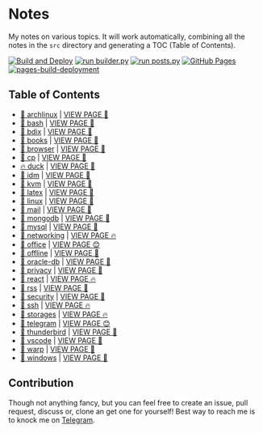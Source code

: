 # Notes

My notes on various topics. It will work automatically, combining all the notes in the `src` directory and generating a TOC (Table of Contents).

[![Build and Deploy](https://github.com/SharafatKarim/notes/actions/workflows/action.yml/badge.svg)](https://github.com/SharafatKarim/notes/actions/workflows/action.yml)
[![run builder.py](https://github.com/SharafatKarim/notes/actions/workflows/action.yml/badge.svg)](https://github.com/SharafatKarim/notes/actions/workflows/action.yml)
[![run posts.py](https://github.com/SharafatKarim/notes/actions/workflows/posts.yml/badge.svg)](https://github.com/SharafatKarim/notes/actions/workflows/posts.yml)
[![GitHub Pages](https://github.com/SharafatKarim/notes/actions/workflows/gh-pages.yml/badge.svg)](https://github.com/SharafatKarim/notes/actions/workflows/gh-pages.yml)
[![pages-build-deployment](https://github.com/SharafatKarim/notes/actions/workflows/pages/pages-build-deployment/badge.svg)](https://github.com/SharafatKarim/notes/actions/workflows/pages/pages-build-deployment)


## Table of Contents

- [🌟 archlinux](src/archlinux.md) | <a href='https://sharafat.is-a.dev/notes/archlinux' target='_blank'>VIEW PAGE 🤖</a>
- [🚀 bash](src/bash.md) | <a href='https://sharafat.is-a.dev/notes/bash' target='_blank'>VIEW PAGE 🎸</a>
- [👾 bdix](src/bdix.md) | <a href='https://sharafat.is-a.dev/notes/bdix' target='_blank'>VIEW PAGE 🍕</a>
- [🤖 books](src/books.md) | <a href='https://sharafat.is-a.dev/notes/books' target='_blank'>VIEW PAGE 🌈</a>
- [🌈 browser](src/browser.md) | <a href='https://sharafat.is-a.dev/notes/browser' target='_blank'>VIEW PAGE 🍕</a>
- [🚀 cp](src/cp.md) | <a href='https://sharafat.is-a.dev/notes/cp' target='_blank'>VIEW PAGE 🎸</a>
- [🔥 duck](src/duck.md) | <a href='https://sharafat.is-a.dev/notes/duck' target='_blank'>VIEW PAGE 👾</a>
- [🎉 idm](src/idm.md) | <a href='https://sharafat.is-a.dev/notes/idm' target='_blank'>VIEW PAGE 🚀</a>
- [🌟 kvm](src/kvm.md) | <a href='https://sharafat.is-a.dev/notes/kvm' target='_blank'>VIEW PAGE 🤖</a>
- [🌈 latex](src/latex.md) | <a href='https://sharafat.is-a.dev/notes/latex' target='_blank'>VIEW PAGE 🌈</a>
- [🎉 linux](src/linux.md) | <a href='https://sharafat.is-a.dev/notes/linux' target='_blank'>VIEW PAGE 🤖</a>
- [🌟 mail](src/mail.md) | <a href='https://sharafat.is-a.dev/notes/mail' target='_blank'>VIEW PAGE 🌟</a>
- [🌈 mongodb](src/mongodb.md) | <a href='https://sharafat.is-a.dev/notes/mongodb' target='_blank'>VIEW PAGE 🎉</a>
- [🍕 mysql](src/mysql.md) | <a href='https://sharafat.is-a.dev/notes/mysql' target='_blank'>VIEW PAGE 🎸</a>
- [🤖 networking](src/networking.md) | <a href='https://sharafat.is-a.dev/notes/networking' target='_blank'>VIEW PAGE 🔥</a>
- [🎸 office](src/office.md) | <a href='https://sharafat.is-a.dev/notes/office' target='_blank'>VIEW PAGE 😊</a>
- [🎉 offline](src/offline.md) | <a href='https://sharafat.is-a.dev/notes/offline' target='_blank'>VIEW PAGE 🤖</a>
- [🤖 oracle-db](src/oracle-db.md) | <a href='https://sharafat.is-a.dev/notes/oracle-db' target='_blank'>VIEW PAGE 🎸</a>
- [🎸 privacy](src/privacy.md) | <a href='https://sharafat.is-a.dev/notes/privacy' target='_blank'>VIEW PAGE 🌈</a>
- [🍕 react](src/react.md) | <a href='https://sharafat.is-a.dev/notes/react' target='_blank'>VIEW PAGE 🔥</a>
- [🎉 rss](src/rss.md) | <a href='https://sharafat.is-a.dev/notes/rss' target='_blank'>VIEW PAGE 🚀</a>
- [🌟 security](src/security.md) | <a href='https://sharafat.is-a.dev/notes/security' target='_blank'>VIEW PAGE 🌟</a>
- [🎉 ssh](src/ssh.md) | <a href='https://sharafat.is-a.dev/notes/ssh' target='_blank'>VIEW PAGE 🔥</a>
- [🍕 storages](src/storages.md) | <a href='https://sharafat.is-a.dev/notes/storages' target='_blank'>VIEW PAGE 🔥</a>
- [🌈 telegram](src/telegram.md) | <a href='https://sharafat.is-a.dev/notes/telegram' target='_blank'>VIEW PAGE 😊</a>
- [🤖 thunderbird](src/thunderbird.md) | <a href='https://sharafat.is-a.dev/notes/thunderbird' target='_blank'>VIEW PAGE 🍕</a>
- [🚀 vscode](src/vscode.md) | <a href='https://sharafat.is-a.dev/notes/vscode' target='_blank'>VIEW PAGE 👾</a>
- [🌈 warp](src/warp.md) | <a href='https://sharafat.is-a.dev/notes/warp' target='_blank'>VIEW PAGE 🌈</a>
- [🍕 windows](src/windows.md) | <a href='https://sharafat.is-a.dev/notes/windows' target='_blank'>VIEW PAGE 👾</a>

## Contribution

Though not anything fancy, but you can feel free to create an issue, pull request, discuss or, clone an get one for yourself!
Best way to reach me is to knock me on [Telegram](https://t.me/SharafatKarim).

